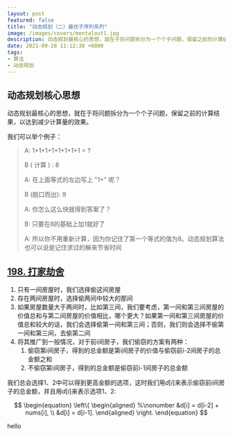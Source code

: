```yaml
---
layout: post
featured: false
title: "动态规划（二）最优子序列系列"
image: /images/covers/mentalout1.jpg
description: 动态规划最核心的思想，就在于将问题拆分为一个个子问题，保留之前的计算结果，以达到减少计算量的效果。
date: 2021-09-28 11:12:38 +0800
tags:
- 算法
- 动态规划
---
```


## 动态规划核心思想
动态规划最核心的思想，就在于将问题拆分为一个个子问题，保留之前的计算结果，以达到减少计算量的效果。

我们可以举个例子：

> A: 1+1+1+1+1+1+1+1 = ? 
> 
> B ( 计算 ) : 8 
> 
> A: 在上面等式的左边写上 "1+" 呢？ 
> 
> B (脱口而出): 9 
> 
> A: 你怎么这么快就得到答案了？ 
> 
> B: 只要在8的基础上加1就好了 
> 
> A: 所以你不用重新计算，因为你记住了第一个等式的值为8。动态规划算法也可以说是记住求过的解来节省时间

## [198. 打家劫舍](https://leetcode-cn.com/problems/house-robber/)

1. 只有一间房屋时，我们选择偷这间房屋
2. 存在两间房屋时，选择偷两间中较大的那间
3. 如果房屋数量大于两间时，比如第三间，我们要考虑，第一间和第三间房屋的价值总和与第二间房屋的价值相比，哪个更大？如果第一间和第三间房屋的价值总和较大的话，我们会选择偷第一间和第三间；否则，我们则会选择不偷第一间和第三间，去偷第二间
4. 将其推广到一般情况，对于前i间房子，我们偷窃的方案有两种：
   1. 偷窃第i间房子，得到的总金额是第i间房子的价值与偷窃前i-2间房子的总金额之和
   2. 不偷窃第i间房子，得到的总金额是偷窃前i-1间房子的总金额

我们总会选择1、2中可以得到更高金额的选项，这时我们用$d[i]$来表示偷窃前i间房子的总金额，并且用$d[i]$来表示选项1、2:

$$
\begin{equation}
\left\{
\begin{aligned}
%\nonumber
&d[i] = d[i-2] + nums[i], \\
&d[i] = d[i-1].
\end{aligned}
\right.
\end{equation}
$$

hello
